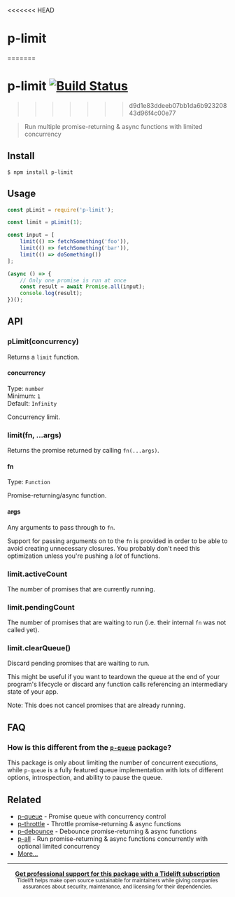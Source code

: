 <<<<<<< HEAD
# p-limit
=======
# p-limit [![Build Status](https://travis-ci.org/sindresorhus/p-limit.svg?branch=master)](https://travis-ci.org/sindresorhus/p-limit)
>>>>>>> d9d1e83ddeeb07bb1da6b92320843d96f4c00e77

> Run multiple promise-returning & async functions with limited concurrency

## Install

```
$ npm install p-limit
```

## Usage

```js
const pLimit = require('p-limit');

const limit = pLimit(1);

const input = [
	limit(() => fetchSomething('foo')),
	limit(() => fetchSomething('bar')),
	limit(() => doSomething())
];

(async () => {
	// Only one promise is run at once
	const result = await Promise.all(input);
	console.log(result);
})();
```

## API

### pLimit(concurrency)

Returns a `limit` function.

#### concurrency

Type: `number`\
Minimum: `1`\
Default: `Infinity`

Concurrency limit.

### limit(fn, ...args)

Returns the promise returned by calling `fn(...args)`.

#### fn

Type: `Function`

Promise-returning/async function.

#### args

Any arguments to pass through to `fn`.

Support for passing arguments on to the `fn` is provided in order to be able to avoid creating unnecessary closures. You probably don't need this optimization unless you're pushing a *lot* of functions.

### limit.activeCount

The number of promises that are currently running.

### limit.pendingCount

The number of promises that are waiting to run (i.e. their internal `fn` was not called yet).

### limit.clearQueue()

Discard pending promises that are waiting to run.

This might be useful if you want to teardown the queue at the end of your program's lifecycle or discard any function calls referencing an intermediary state of your app.

Note: This does not cancel promises that are already running.

## FAQ

### How is this different from the [`p-queue`](https://github.com/sindresorhus/p-queue) package?

This package is only about limiting the number of concurrent executions, while `p-queue` is a fully featured queue implementation with lots of different options, introspection, and ability to pause the queue.

## Related

- [p-queue](https://github.com/sindresorhus/p-queue) - Promise queue with concurrency control
- [p-throttle](https://github.com/sindresorhus/p-throttle) - Throttle promise-returning & async functions
- [p-debounce](https://github.com/sindresorhus/p-debounce) - Debounce promise-returning & async functions
- [p-all](https://github.com/sindresorhus/p-all) - Run promise-returning & async functions concurrently with optional limited concurrency
- [More…](https://github.com/sindresorhus/promise-fun)

---

<div align="center">
	<b>
		<a href="https://tidelift.com/subscription/pkg/npm-p-limit?utm_source=npm-p-limit&utm_medium=referral&utm_campaign=readme">Get professional support for this package with a Tidelift subscription</a>
	</b>
	<br>
	<sub>
		Tidelift helps make open source sustainable for maintainers while giving companies<br>assurances about security, maintenance, and licensing for their dependencies.
	</sub>
</div>
